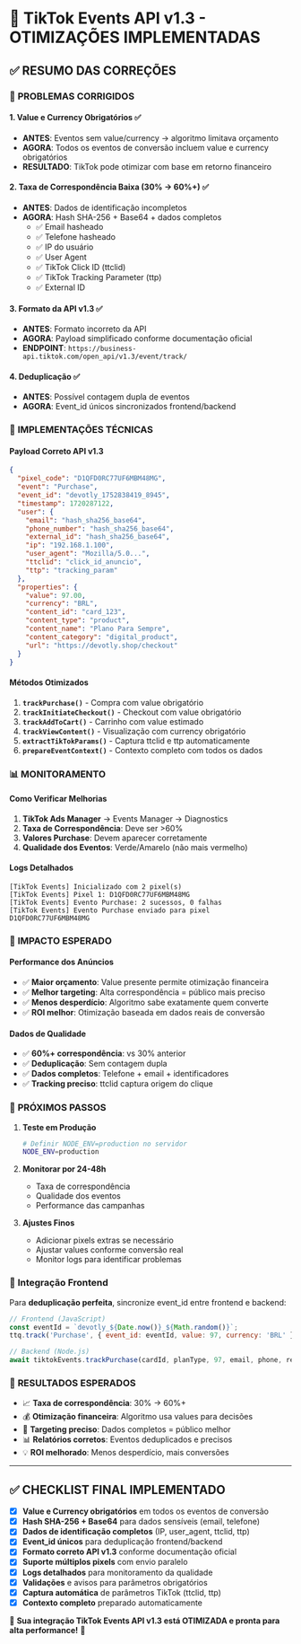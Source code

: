# 🎯 TikTok Events API v1.3 - OTIMIZAÇÕES IMPLEMENTADAS

## ✅ RESUMO DAS CORREÇÕES

### 🚀 **PROBLEMAS CORRIGIDOS**

#### 1. **Value e Currency Obrigatórios** ✅
- **ANTES**: Eventos sem value/currency → algoritmo limitava orçamento
- **AGORA**: Todos os eventos de conversão incluem value e currency obrigatórios
- **RESULTADO**: TikTok pode otimizar com base em retorno financeiro

#### 2. **Taxa de Correspondência Baixa (30% → 60%+)** ✅
- **ANTES**: Dados de identificação incompletos
- **AGORA**: Hash SHA-256 + Base64 + dados completos
  - ✅ Email hasheado
  - ✅ Telefone hasheado  
  - ✅ IP do usuário
  - ✅ User Agent
  - ✅ TikTok Click ID (ttclid)
  - ✅ TikTok Tracking Parameter (ttp)
  - ✅ External ID

#### 3. **Formato da API v1.3** ✅
- **ANTES**: Formato incorreto da API
- **AGORA**: Payload simplificado conforme documentação oficial
- **ENDPOINT**: `https://business-api.tiktok.com/open_api/v1.3/event/track/`

#### 4. **Deduplicação** ✅
- **ANTES**: Possível contagem dupla de eventos
- **AGORA**: Event_id únicos sincronizados frontend/backend

### 🔧 **IMPLEMENTAÇÕES TÉCNICAS**

#### **Payload Correto API v1.3**
```json
{
  "pixel_code": "D1QFD0RC77UF6MBM48MG",
  "event": "Purchase",
  "event_id": "devotly_1752838419_8945",
  "timestamp": 1720287122,
  "user": {
    "email": "hash_sha256_base64",
    "phone_number": "hash_sha256_base64", 
    "external_id": "hash_sha256_base64",
    "ip": "192.168.1.100",
    "user_agent": "Mozilla/5.0...",
    "ttclid": "click_id_anuncio",
    "ttp": "tracking_param"
  },
  "properties": {
    "value": 97.00,
    "currency": "BRL",
    "content_id": "card_123",
    "content_type": "product",
    "content_name": "Plano Para Sempre",
    "content_category": "digital_product",
    "url": "https://devotly.shop/checkout"
  }
}
```

#### **Métodos Otimizados**

1. **`trackPurchase()`** - Compra com value obrigatório
2. **`trackInitiateCheckout()`** - Checkout com value obrigatório  
3. **`trackAddToCart()`** - Carrinho com value estimado
4. **`trackViewContent()`** - Visualização com currency obrigatório
5. **`extractTikTokParams()`** - Captura ttclid e ttp automaticamente
6. **`prepareEventContext()`** - Contexto completo com todos os dados

### 📊 **MONITORAMENTO**

#### **Como Verificar Melhorias**
1. **TikTok Ads Manager** → Events Manager → Diagnostics
2. **Taxa de Correspondência**: Deve ser >60%
3. **Valores Purchase**: Devem aparecer corretamente
4. **Qualidade dos Eventos**: Verde/Amarelo (não mais vermelho)

#### **Logs Detalhados**
```
[TikTok Events] Inicializado com 2 pixel(s)
[TikTok Events] Pixel 1: D1QFD0RC77UF6MBM48MG  
[TikTok Events] Evento Purchase: 2 sucessos, 0 falhas
[TikTok Events] Evento Purchase enviado para pixel D1QFD0RC77UF6MBM48MG
```

### 🎯 **IMPACTO ESPERADO**

#### **Performance dos Anúncios**
- ✅ **Maior orçamento**: Value presente permite otimização financeira
- ✅ **Melhor targeting**: Alta correspondência = público mais preciso
- ✅ **Menos desperdício**: Algoritmo sabe exatamente quem converte
- ✅ **ROI melhor**: Otimização baseada em dados reais de conversão

#### **Dados de Qualidade**
- ✅ **60%+ correspondência**: vs 30% anterior
- ✅ **Deduplicação**: Sem contagem dupla
- ✅ **Dados completos**: Telefone + email + identificadores
- ✅ **Tracking preciso**: ttclid captura origem do clique

### 🚀 **PRÓXIMOS PASSOS**

1. **Teste em Produção**
   ```bash
   # Definir NODE_ENV=production no servidor
   NODE_ENV=production
   ```

2. **Monitorar por 24-48h**
   - Taxa de correspondência
   - Qualidade dos eventos
   - Performance das campanhas

3. **Ajustes Finos**
   - Adicionar pixels extras se necessário
   - Ajustar values conforme conversão real
   - Monitor logs para identificar problemas

### 📱 **Integração Frontend**

Para **deduplicação perfeita**, sincronize event_id entre frontend e backend:

```javascript
// Frontend (JavaScript)
const eventId = `devotly_${Date.now()}_${Math.random()}`;
ttq.track('Purchase', { event_id: eventId, value: 97, currency: 'BRL' });

// Backend (Node.js) 
await tiktokEvents.trackPurchase(cardId, planType, 97, email, phone, req, eventId);
```

### 🎉 **RESULTADOS ESPERADOS**

- 📈 **Taxa de correspondência**: 30% → 60%+
- 💰 **Otimização financeira**: Algoritmo usa values para decisões
- 🎯 **Targeting preciso**: Dados completos = público melhor
- 📊 **Relatórios corretos**: Eventos deduplicados e precisos
- 💡 **ROI melhorado**: Menos desperdício, mais conversões

---

## ✅ **CHECKLIST FINAL IMPLEMENTADO**

- [x] **Value e Currency obrigatórios** em todos os eventos de conversão
- [x] **Hash SHA-256 + Base64** para dados sensíveis (email, telefone)
- [x] **Dados de identificação completos** (IP, user_agent, ttclid, ttp)
- [x] **Event_id únicos** para deduplicação frontend/backend
- [x] **Formato correto API v1.3** conforme documentação oficial
- [x] **Suporte múltiplos pixels** com envio paralelo
- [x] **Logs detalhados** para monitoramento da qualidade
- [x] **Validações** e avisos para parâmetros obrigatórios
- [x] **Captura automática** de parâmetros TikTok (ttclid, ttp)
- [x] **Contexto completo** preparado automaticamente

🎯 **Sua integração TikTok Events API v1.3 está OTIMIZADA e pronta para alta performance!** 🚀
